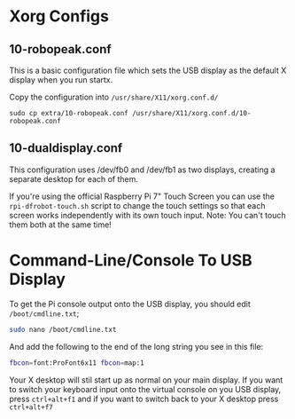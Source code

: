 # Xorg Configs

## 10-robopeak.conf

This is a basic configuration file which sets the USB display as the default X display when you run startx.

Copy the configuration into `/usr/share/X11/xorg.conf.d/`

`sudo cp extra/10-robopeak.conf /usr/share/X11/xorg.conf.d/10-robopeak.conf`

## 10-dualdisplay.conf

This configuration uses /dev/fb0 and /dev/fb1 as two displays, creating a separate desktop for each of them.

If you're using the official Raspberry Pi 7" Touch Screen you can use the `rpi-dfrobot-touch.sh` script to change the touch settings so that each screen works independently with its own touch input. Note: You can't touch them both at the same time!

# Command-Line/Console To USB Display

To get the Pi console output onto the USB display, you should edit `/boot/cmdline.txt`;

```bash
sudo nano /boot/cmdline.txt
```

And add the following to the end of the long string you see in this file:

```bash
fbcon=font:ProFont6x11 fbcon=map:1
```

Your X desktop will stil start up as normal on your main display. If you want to switch your keyboard input onto the virtual console on you USB display, press `ctrl+alt+f1` and if you want to switch back to your X desktop press `ctrl+alt+f7`
